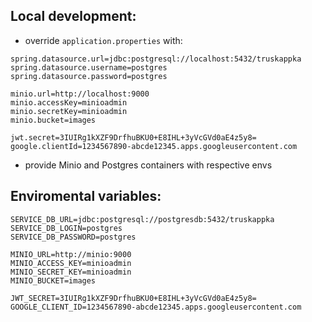 ## Local development:
- override `application.properties` with:

```properties
spring.datasource.url=jdbc:postgresql://localhost:5432/truskappka
spring.datasource.username=postgres
spring.datasource.password=postgres

minio.url=http://localhost:9000
minio.accessKey=minioadmin
minio.secretKey=minioadmin
minio.bucket=images

jwt.secret=3IUIRg1kXZF9DrfhuBKU0+E8IHL+3yVcGVd0aE4z5y8=
google.clientId=1234567890-abcde12345.apps.googleusercontent.com
```

- provide Minio and Postgres containers with respective envs

## Enviromental variables:

```env
SERVICE_DB_URL=jdbc:postgresql://postgresdb:5432/truskappka
SERVICE_DB_LOGIN=postgres
SERVICE_DB_PASSWORD=postgres

MINIO_URL=http://minio:9000
MINIO_ACCESS_KEY=minioadmin
MINIO_SECRET_KEY=minioadmin
MINIO_BUCKET=images

JWT_SECRET=3IUIRg1kXZF9DrfhuBKU0+E8IHL+3yVcGVd0aE4z5y8=
GOOGLE_CLIENT_ID=1234567890-abcde12345.apps.googleusercontent.com
```